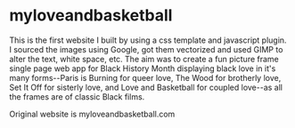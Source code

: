 # myloveandbasketball
This is the first website I built by using a css template and javascript plugin. I sourced the images using Google, got them vectorized and used GIMP to alter the text, white space, etc. The aim was to create a fun picture frame single page web app for Black History Month displaying black love in it's many forms--Paris is Burning for queer love, The Wood for brotherly love, Set It Off for sisterly love, and Love and Basketball for coupled love--as all the frames are of classic Black films. 

Original website is myloveandbasketball.com
